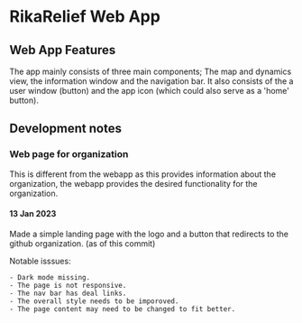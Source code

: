 # RikaRelief Web App

## Web App Features

The app mainly consists of three main components; The map and dynamics view, the information window and the navigation bar. It also consists of the a user
window (button) and the app icon (which could also serve as a 'home' button).

## Development notes

### Web page for organization

This is different from the webapp as this provides information about the organization, the webapp provides the desired functionality for the organization.

#### 13 Jan 2023

Made a simple landing page with the logo and a button that redirects to the github organization. (as of this commit)

Notable isssues:

    - Dark mode missing.
    - The page is not responsive.
    - The nav bar has deal links.
    - The overall style needs to be imporoved.
    - The page content may need to be changed to fit better.
